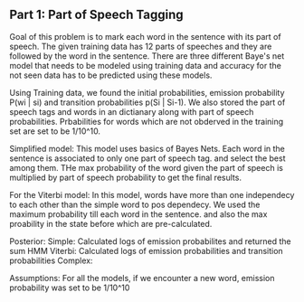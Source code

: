 
## Part 1: Part of Speech Tagging

Goal of this problem is to mark each word in the sentence with its part of speech.
The given training data has 12 parts of speeches and they are followed by the word in the sentence.
There are three different Baye's net model that needs to be modeled using training data and accuracy for the
not seen data has to be predicted using these models.

Using Training data, we found the initial probabilities, emission probability P(wi | si) and transition 
probabilities p(Si | Si-1). We also stored the part of speech tags and words in an dictianary along with
part of speech probabilities. Prbabilities for words which are not obderved in the training set are set to be
1/10^10.

Simplified model:
This model uses basics of Bayes Nets. Each word in the sentence is associated to only one part of speech tag. 
and select the best among them. THe max probability of the word given the part of speech is multiplied by 
part of speech probability to get the final results.

For the Viterbi model:
In this model, words have more than one independecy to each other than the simple word to pos dependecy. 
We used the maximum probability till each word in the sentence. and also the max proability in the state before
which are pre-calculated.

Posterior:
Simple: Calculated logs of emission probabilites and returned the sum
HMM Viterbi: Calculated logs of emission probabilities and transition probabilities
Complex: 

Assumptions:
For all the models, if we encounter a new word, emission probability was set to be 1/10^10
